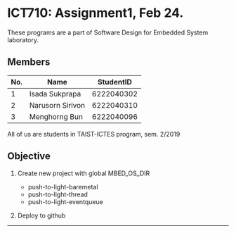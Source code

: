 
# ICT710: Assignment1, Feb 24.

These programs are a part of Software Design for Embedded System laboratory.

## Members

|No.| Name | StudentID |
|--|--|--|
|1| Isada Sukprapa| 6222040302 |
|2| Narusorn Sirivon  | 6222040310 |
|3| Menghorng Bun | 6222040096 |
All of us are students in TAIST-ICTES program, sem. 2/2019

## Objective

1. Create new project with global MBED_OS_DIR
	- push-to-light-baremetal
	- push-to-light-thread
	- push-to-light-eventqueue

2. Deploy to github

---
